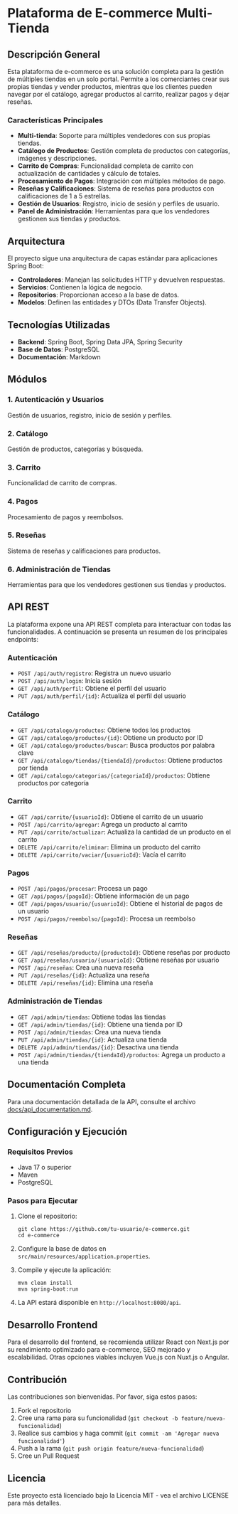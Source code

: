 # Plataforma de E-commerce Multi-Tienda

## Descripción General

Esta plataforma de e-commerce es una solución completa para la gestión de múltiples tiendas en un solo portal. Permite a los comerciantes crear sus propias tiendas y vender productos, mientras que los clientes pueden navegar por el catálogo, agregar productos al carrito, realizar pagos y dejar reseñas.

### Características Principales

- **Multi-tienda**: Soporte para múltiples vendedores con sus propias tiendas.
- **Catálogo de Productos**: Gestión completa de productos con categorías, imágenes y descripciones.
- **Carrito de Compras**: Funcionalidad completa de carrito con actualización de cantidades y cálculo de totales.
- **Procesamiento de Pagos**: Integración con múltiples métodos de pago.
- **Reseñas y Calificaciones**: Sistema de reseñas para productos con calificaciones de 1 a 5 estrellas.
- **Gestión de Usuarios**: Registro, inicio de sesión y perfiles de usuario.
- **Panel de Administración**: Herramientas para que los vendedores gestionen sus tiendas y productos.

## Arquitectura

El proyecto sigue una arquitectura de capas estándar para aplicaciones Spring Boot:

- **Controladores**: Manejan las solicitudes HTTP y devuelven respuestas.
- **Servicios**: Contienen la lógica de negocio.
- **Repositorios**: Proporcionan acceso a la base de datos.
- **Modelos**: Definen las entidades y DTOs (Data Transfer Objects).

## Tecnologías Utilizadas

- **Backend**: Spring Boot, Spring Data JPA, Spring Security
- **Base de Datos**: PostgreSQL
- **Documentación**: Markdown

## Módulos

### 1. Autenticación y Usuarios
Gestión de usuarios, registro, inicio de sesión y perfiles.

### 2. Catálogo
Gestión de productos, categorías y búsqueda.

### 3. Carrito
Funcionalidad de carrito de compras.

### 4. Pagos
Procesamiento de pagos y reembolsos.

### 5. Reseñas
Sistema de reseñas y calificaciones para productos.

### 6. Administración de Tiendas
Herramientas para que los vendedores gestionen sus tiendas y productos.

## API REST

La plataforma expone una API REST completa para interactuar con todas las funcionalidades. A continuación se presenta un resumen de los principales endpoints:

### Autenticación
- `POST /api/auth/registro`: Registra un nuevo usuario
- `POST /api/auth/login`: Inicia sesión
- `GET /api/auth/perfil`: Obtiene el perfil del usuario
- `PUT /api/auth/perfil/{id}`: Actualiza el perfil del usuario

### Catálogo
- `GET /api/catalogo/productos`: Obtiene todos los productos
- `GET /api/catalogo/productos/{id}`: Obtiene un producto por ID
- `GET /api/catalogo/productos/buscar`: Busca productos por palabra clave
- `GET /api/catalogo/tiendas/{tiendaId}/productos`: Obtiene productos por tienda
- `GET /api/catalogo/categorias/{categoriaId}/productos`: Obtiene productos por categoría

### Carrito
- `GET /api/carrito/{usuarioId}`: Obtiene el carrito de un usuario
- `POST /api/carrito/agregar`: Agrega un producto al carrito
- `PUT /api/carrito/actualizar`: Actualiza la cantidad de un producto en el carrito
- `DELETE /api/carrito/eliminar`: Elimina un producto del carrito
- `DELETE /api/carrito/vaciar/{usuarioId}`: Vacía el carrito

### Pagos
- `POST /api/pagos/procesar`: Procesa un pago
- `GET /api/pagos/{pagoId}`: Obtiene información de un pago
- `GET /api/pagos/usuario/{usuarioId}`: Obtiene el historial de pagos de un usuario
- `POST /api/pagos/reembolso/{pagoId}`: Procesa un reembolso

### Reseñas
- `GET /api/reseñas/producto/{productoId}`: Obtiene reseñas por producto
- `GET /api/reseñas/usuario/{usuarioId}`: Obtiene reseñas por usuario
- `POST /api/reseñas`: Crea una nueva reseña
- `PUT /api/reseñas/{id}`: Actualiza una reseña
- `DELETE /api/reseñas/{id}`: Elimina una reseña

### Administración de Tiendas
- `GET /api/admin/tiendas`: Obtiene todas las tiendas
- `GET /api/admin/tiendas/{id}`: Obtiene una tienda por ID
- `POST /api/admin/tiendas`: Crea una nueva tienda
- `PUT /api/admin/tiendas/{id}`: Actualiza una tienda
- `DELETE /api/admin/tiendas/{id}`: Desactiva una tienda
- `POST /api/admin/tiendas/{tiendaId}/productos`: Agrega un producto a una tienda

## Documentación Completa

Para una documentación detallada de la API, consulte el archivo [docs/api_documentation.md](api_documentation.md).

## Configuración y Ejecución

### Requisitos Previos
- Java 17 o superior
- Maven
- PostgreSQL

### Pasos para Ejecutar

1. Clone el repositorio:
   ```
   git clone https://github.com/tu-usuario/e-commerce.git
   cd e-commerce
   ```

2. Configure la base de datos en `src/main/resources/application.properties`.

3. Compile y ejecute la aplicación:
   ```
   mvn clean install
   mvn spring-boot:run
   ```

4. La API estará disponible en `http://localhost:8080/api`.

## Desarrollo Frontend

Para el desarrollo del frontend, se recomienda utilizar React con Next.js por su rendimiento optimizado para e-commerce, SEO mejorado y escalabilidad. Otras opciones viables incluyen Vue.js con Nuxt.js o Angular.

## Contribución

Las contribuciones son bienvenidas. Por favor, siga estos pasos:

1. Fork el repositorio
2. Cree una rama para su funcionalidad (`git checkout -b feature/nueva-funcionalidad`)
3. Realice sus cambios y haga commit (`git commit -am 'Agregar nueva funcionalidad'`)
4. Push a la rama (`git push origin feature/nueva-funcionalidad`)
5. Cree un Pull Request

## Licencia

Este proyecto está licenciado bajo la Licencia MIT - vea el archivo LICENSE para más detalles.
